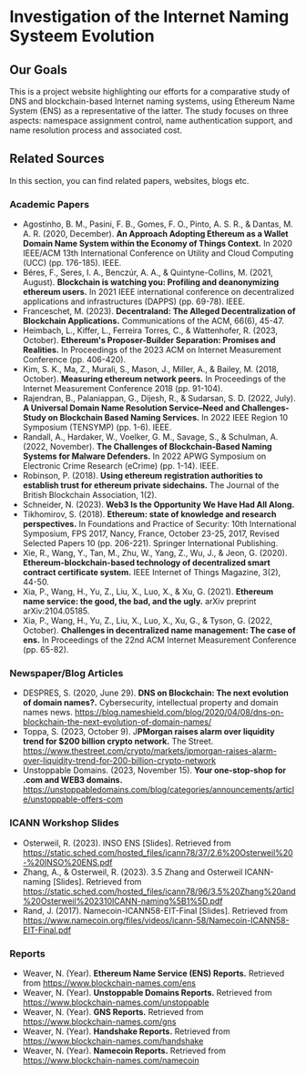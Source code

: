 # Investigation of the Internet Naming Systeem Evolution

## Our Goals

This is a project website highlighting our efforts for a comparative study of DNS and blockchain-based Internet naming systems, using Ethereum Name System (ENS) as a representative of the latter. The study focuses on three aspects: namespace assignment control, name authentication support, and name resolution process and associated cost.

## Related Sources

In this section, you can find related papers, websites, blogs etc.

### Academic Papers
- Agostinho, B. M., Pasini, F. B., Gomes, F. O., Pinto, A. S. R., & Dantas, M. A. R. (2020, December). **An Approach Adopting Ethereum as a Wallet Domain Name System within the Economy of Things Context.** In 2020 IEEE/ACM 13th International Conference on Utility and Cloud Computing (UCC) (pp. 176-185). IEEE.
- Béres, F., Seres, I. A., Benczúr, A. A., & Quintyne-Collins, M. (2021, August). **Blockchain is watching you: Profiling and deanonymizing ethereum users.** In 2021 IEEE international conference on decentralized applications and infrastructures (DAPPS) (pp. 69-78). IEEE.
- Franceschet, M. (2023). **Decentraland: The Alleged Decentralization of Blockchain Applications.** Communications of the ACM, 66(6), 45-47.
- Heimbach, L., Kiffer, L., Ferreira Torres, C., & Wattenhofer, R. (2023, October). **Ethereum's Proposer-Builder Separation: Promises and Realities.** In Proceedings of the 2023 ACM on Internet Measurement Conference (pp. 406-420).
- Kim, S. K., Ma, Z., Murali, S., Mason, J., Miller, A., & Bailey, M. (2018, October). **Measuring ethereum network peers.** In Proceedings of the Internet Measurement Conference 2018 (pp. 91-104).
- Rajendran, B., Palaniappan, G., Dijesh, R., & Sudarsan, S. D. (2022, July). **A Universal Domain Name Resolution Service–Need and Challenges-Study on Blockchain Based Naming Services.** In 2022 IEEE Region 10 Symposium (TENSYMP) (pp. 1-6). IEEE.
- Randall, A., Hardaker, W., Voelker, G. M., Savage, S., & Schulman, A. (2022, November). **The Challenges of Blockchain-Based Naming Systems for Malware Defenders.** In 2022 APWG Symposium on Electronic Crime Research (eCrime) (pp. 1-14). IEEE.
- Robinson, P. (2018). **Using ethereum registration authorities to establish trust for ethereum private sidechains.** The Journal of the British Blockchain Association, 1(2).
- Schneider, N. (2023). **Web3 Is the Opportunity We Have Had All Along.**
- Tikhomirov, S. (2018). **Ethereum: state of knowledge and research perspectives.** In Foundations and Practice of Security: 10th International Symposium, FPS 2017, Nancy, France, October 23-25, 2017, Revised Selected Papers 10 (pp. 206-221). Springer International Publishing.
- Xie, R., Wang, Y., Tan, M., Zhu, W., Yang, Z., Wu, J., & Jeon, G. (2020). **Ethereum-blockchain-based technology of decentralized smart contract certificate system.** IEEE Internet of Things Magazine, 3(2), 44-50.
- Xia, P., Wang, H., Yu, Z., Liu, X., Luo, X., & Xu, G. (2021). **Ethereum name service: the good, the bad, and the ugly.** arXiv preprint arXiv:2104.05185.
- Xia, P., Wang, H., Yu, Z., Liu, X., Luo, X., Xu, G., & Tyson, G. (2022, October). **Challenges in decentralized name management: The case of ens.** In Proceedings of the 22nd ACM Internet Measurement Conference (pp. 65-82).

### Newspaper/Blog Articles
- DESPRES, S. (2020, June 29). **DNS on Blockchain: The next evolution of domain names?.** Cybersecurity, intellectual property and domain names news. https://blog.nameshield.com/blog/2020/04/08/dns-on-blockchain-the-next-evolution-of-domain-names/
- Toppa, S. (2023, October 9). J**PMorgan raises alarm over liquidity trend for $200 billion crypto network.** The Street. https://www.thestreet.com/crypto/markets/jpmorgan-raises-alarm-over-liquidity-trend-for-200-billion-crypto-network
- Unstoppable Domains. (2023, November 15). **Your one-stop-shop for .com and WEB3 domains.** https://unstoppabledomains.com/blog/categories/announcements/article/unstoppable-offers-com


### ICANN Workshop Slides
- Osterweil, R. (2023). INSO ENS [Slides]. Retrieved from https://static.sched.com/hosted_files/icann78/37/2.6%20Osterweil%20-%20INSO%20ENS.pdf
- Zhang, A., & Osterweil, R. (2023). 3.5 Zhang and Osterweil ICANN-naming [Slides]. Retrieved from https://static.sched.com/hosted_files/icann78/96/3.5%20Zhang%20and%20Osterweil%202310ICANN-naming%5B1%5D.pdf
- Rand, J. (2017). Namecoin-ICANN58-EIT-Final [Slides]. Retrieved from https://www.namecoin.org/files/videos/icann-58/Namecoin-ICANN58-EIT-Final.pdf

### Reports
- Weaver, N. (Year). **Ethereum Name Service (ENS) Reports.** Retrieved from https://www.blockchain-names.com/ens
- Weaver, N. (Year). **Unstoppable Domains Reports.** Retrieved from https://www.blockchain-names.com/unstoppable
- Weaver, N. (Year). **GNS Reports.** Retrieved from https://www.blockchain-names.com/gns
- Weaver, N. (Year). **Handshake Reports.** Retrieved from https://www.blockchain-names.com/handshake
- Weaver, N. (Year). **Namecoin Reports.** Retrieved from https://www.blockchain-names.com/namecoin

